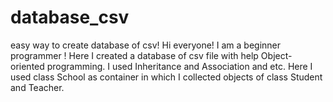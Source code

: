 # database_csv
easy way to create database of csv!
Hi everyone! I am a beginner programmer ! Here I created a database of csv file with help Object-oriented programming. I used Inheritance and Association and etc. 
Here I used class School as container in which I collected objects of class Student and Teacher.
